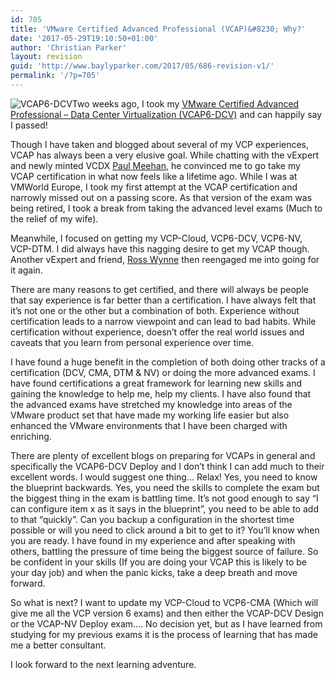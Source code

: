 ```yaml
---
id: 705
title: 'VMware Certified Advanced Professional (VCAP)&#8230; Why?'
date: '2017-05-29T19:10:50+01:00'
author: 'Christian Parker'
layout: revision
guid: 'http://www.baylyparker.com/2017/05/686-revision-v1/'
permalink: '/?p=705'
---
```


![VCAP6-DCV](https://i0.wp.com/www.baylyparker.com/wp-content/uploads/2014/12/VMW-LGO-CERT-ADV-PRO-6-DATA-CTR-VIRT-DEPLOY-K.png?resize=274%2C300)Two weeks ago, I took my [VMware Certified Advanced Professional – Data Center Virtualization (VCAP6-DCV)](https://mylearn.vmware.com/mgrReg/plan.cfm?plan=89134&ui=www_cert) and can happily say I passed!

Though I have taken and blogged about several of my VCP experiences, VCAP has always been a very elusive goal. While chatting with the vExpert and newly minted VCDX [Paul Meehan](https://twiter.com/PaulPMeehan), he convinced me to go take my VCAP certification in what now feels like a lifetime ago. While I was at VMWorld Europe, I took my first attempt at the VCAP certification and narrowly missed out on a passing score. As that version of the exam was being retired, I took a break from taking the advanced level exams (Much to the relief of my wife).

Meanwhile, I focused on getting my VCP-Cloud, VCP6-DCV, VCP6-NV, VCP-DTM. I did always have this nagging desire to get my VCAP though. Another vExpert and friend, [Ross Wynne](https://twitter.com/RossWynne) then reengaged me into going for it again.

There are many reasons to get certified, and there will always be people that say experience is far better than a certification. I have always felt that it’s not one or the other but a combination of both. Experience without certification leads to a narrow viewpoint and can lead to bad habits. While certification without experience, doesn’t offer the real world issues and caveats that you learn from personal experience over time.

I have found a huge benefit in the completion of both doing other tracks of a certification (DCV, CMA, DTM &amp; NV) or doing the more advanced exams. I have found certifications a great framework for learning new skills and gaining the knowledge to help me, help my clients. I have also found that the advanced exams have stretched my knowledge into areas of the VMware product set that have made my working life easier but also enhanced the VMware environments that I have been charged with enriching.

There are plenty of excellent blogs on preparing for VCAPs in general and specifically the VCAP6-DCV Deploy and I don’t think I can add much to their excellent words. I would suggest one thing… Relax! Yes, you need to know the blueprint backwards. Yes, you need the skills to complete the exam but the biggest thing in the exam is battling time. It’s not good enough to say “I can configure item x as it says in the blueprint”, you need to be able to add to that “quickly”. Can you backup a configuration in the shortest time possible or will you need to click around a bit to get to it? You’ll know when you are ready. I have found in my experience and after speaking with others, battling the pressure of time being the biggest source of failure. So be confident in your skills (If you are doing your VCAP this is likely to be your day job) and when the panic kicks, take a deep breath and move forward.

So what is next? I want to update my VCP-Cloud to VCP6-CMA (Which will give me all the VCP version 6 exams) and then either the VCAP-DCV Design or the VCAP-NV Deploy exam…. No decision yet, but as I have learned from studying for my previous exams it is the process of learning that has made me a better consultant.

I look forward to the next learning adventure.